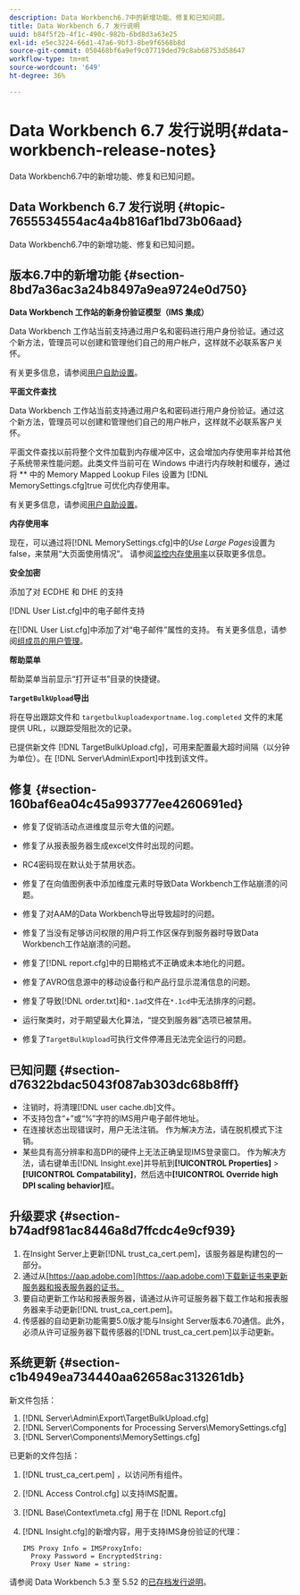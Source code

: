 ```yaml
---
description: Data Workbench6.7中的新增功能、修复和已知问题。
title: Data Workbench 6.7 发行说明
uuid: b84f5f2b-4f1c-490c-982b-6bd8d3a63e25
exl-id: e5ec3224-66d1-47a6-9bf3-8be9f6568b8d
source-git-commit: 050468bf6a9ef9c07719ded79c8ab68753d58647
workflow-type: tm+mt
source-wordcount: '649'
ht-degree: 36%

---
```


# Data Workbench 6.7 发行说明{#data-workbench-release-notes}

Data Workbench6.7中的新增功能、修复和已知问题。

## Data Workbench 6.7 发行说明 {#topic-7655534554ac4a4b816af1bd73b06aad}

Data Workbench6.7中的新增功能、修复和已知问题。

## 版本6.7中的新增功能 {#section-8bd7a36ac3a24b8497a9ea9724e0d750}

**Data Workbench 工作站的新身份验证模型（IMS 集成）**

Data Workbench 工作站当前支持通过用户名和密码进行用户身份验证。通过这个新方法，管理员可以创建和管理他们自己的用户帐户，这样就不必联系客户关怀。

有关更多信息，请参阅[用户自助设置](https://experienceleague.adobe.com/docs/data-workbench/using/client/c-self-provisioning-users.html)。

**平面文件查找**

Data Workbench 工作站当前支持通过用户名和密码进行用户身份验证。通过这个新方法，管理员可以创建和管理他们自己的用户帐户，这样就不必联系客户关怀。

平面文件查找以前将整个文件加载到内存缓冲区中，这会增加内存使用率并给其他子系统带来性能问题。此类文件当前可在 Windows 中进行内存映射和缓存，通过将 ** 中的 Memory Mapped Lookup Files 设置为 [!DNL MemorySettings.cfg]true 可优化内存使用率。

有关更多信息，请参阅[用户自助设置](https://experienceleague.adobe.com/docs/data-workbench/using/client/c-self-provisioning-users.html)。

**内存使用率**

现在，可以通过将[!DNL MemorySettings.cfg]中的&#x200B;*Use Large Pages*&#x200B;设置为false，来禁用“大页面使用情况”。 请参阅[监控内存使用率](https://experienceleague.adobe.com/docs/data-workbench/using/server-admin-install/admin-dwb-server/t-mntr-mry-usg.html)以获取更多信息。

**安全加密**

添加了对 ECDHE 和 DHE 的支持

[!DNL User List.cfg]中的电子邮件支持

在[!DNL User List.cfg]中添加了对“电子邮件”属性的支持。 有关更多信息，请参阅[组成员的用户管理](https://experienceleague.adobe.com/docs/data-workbench/using/server-admin-install/admin-dwb-server/access-control/dwb-self-admin-member-access.html?lang=en)。

**帮助菜单**

帮助菜单当前显示“打开证书”目录的快捷键。

**`TargetBulkUpload`导出**

将在导出跟踪文件和 `targetbulkuploadexportname.log.completed` 文件的末尾提供 URL，以跟踪受阻批次的记录。

已提供新文件 [!DNL TargetBulkUpload.cfg]，可用来配置最大超时间隔（以分钟为单位）。在 [!DNL Server\Admin\Export\]中找到该文件。

## 修复 {#section-160baf6ea04c45a993777ee4260691ed}

* 修复了促销活动点进维度显示夸大值的问题。
* 修复了从报表服务器生成excel文件时出现的问题。
* RC4密码现在默认处于禁用状态。
* 修复了在向值图例表中添加维度元素时导致Data Workbench工作站崩溃的问题。
* 修复了对AAM的Data Workbench导出导致超时的问题。
* 修复了当没有足够访问权限的用户将工作区保存到服务器时导致Data Workbench工作站崩溃的问题。
* 修复了[!DNL report.cfg]中的日期格式不正确或未本地化的问题。
* 修复了AVRO信息源中的移动设备行和产品行显示混淆信息的问题。
* 修复了导致[!DNL order.txt]和`*.1ad`文件在`*.1cd`中无法排序的问题。

* 运行聚类时，对于期望最大化算法，“提交到服务器”选项已被禁用。
* 修复了`TargetBulkUpload`可执行文件停滞且无法完全运行的问题。

## 已知问题 {#section-d76322bdac5043f087ab303dc68b8fff}

* 注销时，将清理[!DNL user cache.db]文件。
* 不支持包含“+”或“%”字符的IMS用户电子邮件地址。
* 在连接状态出现错误时，用户无法注销。 作为解决方法，请在脱机模式下注销。
* 某些具有高分辨率和高DPI的硬件上无法正确呈现IMS登录窗口。 作为解决方法，请右键单击[!DNL Insight.exe]并导航到&#x200B;**[!UICONTROL Properties]** > **[!UICONTROL Compatability]**，然后选中&#x200B;**[!UICONTROL Override high DPI scaling behavior]**&#x200B;框。

## 升级要求 {#section-b74adf981ac8446a8d7ffcdc4e9cf939}

1. 在Insight Server上更新[!DNL trust_ca_cert.pem]，该服务器是构建包的一部分。
1. 通过从[https://aap.adobe.com](https://aap.adobe.com)下载新证书来更新服务器和报表服务器的证书。
1. 要自动更新工作站和报表服务器，请通过从许可证服务器下载工作站和报表服务器来手动更新[!DNL trust_ca_cert.pem]。
1. 传感器的自动更新功能需要5.0版才能与Insight Server版本6.70通信。此外，必须从许可证服务器下载传感器的[!DNL trust_ca_cert.pem]以手动更新。

## 系统更新 {#section-c1b4949ea734440aa62658ac313261db}

新文件包括：

1. [!DNL Server\Admin\Export\TargetBulkUpload.cfg]
1. [!DNL Server\Components for Processing Servers\MemorySettings.cfg]
1. [!DNL Server\Components\MemorySettings.cfg]

已更新的文件包括：

1. [!DNL trust_ca_cert.pem] ，以访问所有组件。
1. [!DNL Access Control.cfg] 以支持IMS配置。
1. [!DNL Base\Context\meta.cfg] 用于在  [!DNL Report.cfg]

1. [!DNL Insight.cfg]的新增内容，用于支持IMS身份验证的代理：

   ```
   IMS Proxy Info = IMSProxyInfo: 
     Proxy Password = EncryptedString:
     Proxy User Name = string:
   ```

请参阅 Data Workbench 5.3 至 5.52 的[已存档发行说明](https://experienceleague.adobe.com/docs/data-workbench/using/release-notes/release-notes.html)。
